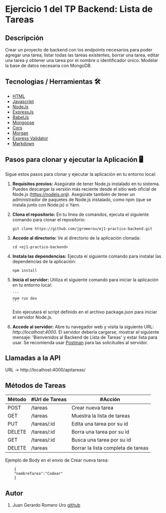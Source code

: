 # Ejercicio 1 del TP Backend: Lista de Tareas

## Descripción

Crear un proyecto de backend con los endpoints necesarios para poder agregar
una tarea, listar todas las tareas existentes, borrar una tarea, editar una tarea y
obtener una tarea por el nombre o identificador único. Modelar la base de datos
necesaria con MongoDB.

## Tecnologias / Herramientas 🛠

- [HTML](https://developer.mozilla.org/es/docs/Web/HTML)
- [Javascript](https://www.w3schools.com/js/)
- [NodeJs](https://nodejs.org/es)
- [ExpressJs](https://expressjs.com/es/)
- [BabelJs](https://babeljs.io/)
- [Mongoose](https://mongoosejs.com/)
- [Cors](https://github.com/expressjs/cors#readme)
- [Morgan](https://github.com/expressjs/morgan)
- [Express Validator](https://express-validator.github.io/docs)
- [Markdown](https://markdown.es/)

## Pasos para clonar y ejecutar la Aplicación 🖥

Sigue estos pasos para clonar y ejecutar la aplicación en tu entorno local:

1.  **Requisitos previos:** Asegúrate de tener Node.js instalado en tu sistema. Puedes descargar la versión más reciente desde el sitio web oficial de Node.js (https://nodejs.org).
    Asegúrate también de tener un administrador de paquetes de Node.js instalado, como npm (que se instala junto con Node.js) o Yarn.

2.  **Clona el repositorio:** En tu línea de comandos, ejecuta el siguiente comando para clonar el repositorio:

    ```
    git clone https://github.com/jgromerou/ej1-practico-backend.git
    ```

3.  **Accede al directorio:** Ve al directorio de la aplicación clonada:

    ```
    cd <ej1-practico-backend>
    ```

4.  **Instala las dependencias:** Ejecuta el siguiente comando para instalar las dependencias de la aplicación:

    ```
    npm install
    ```

5.  **Inicia el servidor:** Utiliza el siguiente comando para iniciar la aplicación en tu entorno local:

        ```
        npm run dev
        ```

    Esto ejecutará el script definido en el archivo package.json para iniciar el servidor Node.js.

6.  **Accede al servidor:** Abre tu navegador web y visita la siguiente URL: _http://localhost:4000_. El servidor debería cargarse, mostrar el siguiente mensaje: 'Bienvenidos al Backend de Lista de Tareas' y estar lista para usar. Se recomienda usar [Postman](https://www.postman.com/) para las solicitudes al servidor.

## Llamadas a la API

URL -> http://localhost:4000/apitareas/

## Métodos de Tareas

| Método | #Url de Tareas | #Acción                            |
| ------ | -------------- | ---------------------------------- |
| POST   | /tareas        | Crear nueva tarea                  |
| GET    | /tareas        | Muestra la lista de tareas         |
| PUT    | /tareas/:id    | Edita una tarea por su id          |
| DELETE | /tareas/:id    | Borra una tarea por su id          |
| GET    | /tareas/:id    | Busca una tarea por su id          |
| DELETE | /tareas        | Borrar la lista completa de tareas |

Ejemplo de Body en el envío de Crear nueva tarea:

```
    {
    "nombreTarea":"Codear"
    }
```

## Autor

1. Juan Gerardo Romero Uro [github](https://github.com/jgromerou)
